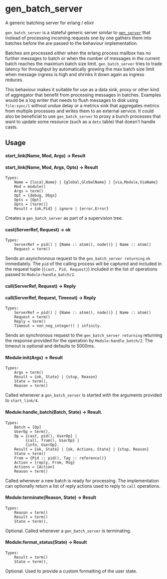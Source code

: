 # gen_batch_server

A generic batching server for erlang / elixir


`gen_batch_server` is a stateful generic server similar to [`gen_server`](http://erlang.org/doc/man/gen_server.html) that instead of processing incoming requests
one by one gathers them into batches before the are passed to the behaviour
implementation.

Batches are processed _either_ when the erlang process mailbox has no further
messages to batch _or_
when the number of messages in the current batch reaches the maximum batch size
limit.
`gen_batch_server` tries to trade latency for throughput by automatically growing the max batch
size limit when message ingress is high and shrinks it down again as ingress
reduces.

This behaviour makes it suitable for use as a data sink, proxy or other
kind of aggregator that benefit from processing messages in batches. Examples
would be a log writer that needs to flush messages to disk using `file:sync/1`
without undue delay or a metrics sink that aggregates metrics from multiple
processes and writes them to an external service. It could also be beneficial
to use `gen_batch_server` to proxy a bunch processes that want to update
some resource (such as a `dets` table) that doesn't handle casts.

## Usage

#### start_link(Name, Mod, Args) -> Result
#### start_link(Name, Mod, Args, Opts) -> Result

    Types:
        Name = {local,Name} | {global,GlobalName} | {via,Module,ViaName}
        Mod = module()
        Args = term()
        Opt = {debug, Dbgs}
        Opts = [Opt]
        Opts = [term()]
        Result = {ok,Pid} | ignore | {error,Error}

Creates a `gen_batch_server` as part of a supervision tree.


#### cast(ServerRef, Request) -> ok

    Types:
        ServerRef = pid() | {Name :: atom(), node()} | Name :: atom()
        Request = term()

Sends an asynchronous request to the `gen_batch_server returning` `ok` immediately.
The `pid` of the calling process will be captured and included in the
request tuple (`{cast, Pid, Request}`) included in the list of operations
passed to `Module:handle_batch/2`.


#### call(ServerRef, Request) -> Reply
#### call(ServerRef, Request, Timeout) -> Reply

    Types:
        ServerRef = pid() | {Name :: atom(), node()} | Name :: atom()
        Request = term()
        Reply = term()
        Timeout = non_neg_integer() | infinity.

Sends an synchronous request to the `gen_batch_server returning` returning the
response provided for the operation by `Module:handle_batch/2`. The timeout
is optional and defaults to 5000ms.

#### Module:init(Args) -> Result

    Types:
        Args = term()
        Result = {ok, State} | {stop, Reason}
        State = term(),
        Reason = term()


Called whenever a `gen_batch_server` is started with the arguments provided
to `start_link/4`.

#### Module:handle_batch(Batch, State) -> Result.

    Types:
        Batch = [Op]
        UserOp = term(),
        Op = {cast, pid(), UserOp} |
             {call, from(), UserOp} |
             {info, UserOp}.
        Result = {ok, State} | {ok, Actions, State} | {stop, Reason}
        State = term()
        From = {Pid :: pid(), Tag :: reference()}
        Action = {reply, From, Msg}
        Actions = [Action]
        Reason = term()

Called whenever a new batch is ready for processing. The implementation can
optionally return a list of reply actions used to reply to `call` operations.

#### Module:terminate(Reason, State) -> Result

    Types:
        Reason = term()
        Result = term()
        State = term(),


Optional. Called whenever a `gen_batch_server` is terminating.

#### Module:format_status(State) -> Result

    Types:
        Result = term()
        State = term(),


Optional. Used to provide a custom formatting of the user state.
